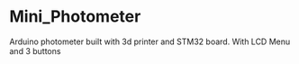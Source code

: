 # Mini_Photometer
 Arduino photometer built with 3d printer and STM32 board. With LCD Menu and 3 buttons

